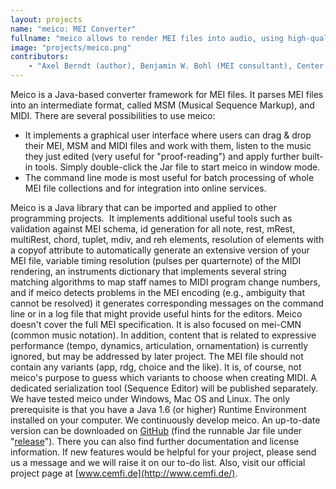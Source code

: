 ```yaml
---
layout: projects
name: "meico: MEI Converter"
fullname: "meico allows to render MEI files into audio, using high-quality MIDI libraries, and considering tempo indications, repetitions and other features"
image: "projects/meico.png"
contributors: 
    - "Axel Berndt (author), Benjamin W. Bohl (MEI consultant), Center of Music and Film Informatics, Detmold, Germany"
---
```

Meico is a Java-based converter framework for MEI files. It parses MEI files into an intermediate format, called MSM (Musical Sequence Markup), and MIDI. There are several possibilities to use meico:

*   It implements a graphical user interface where users can drag & drop their MEI, MSM and MIDI files and work with them, listen to the music they just edited (very useful for "proof-reading") and apply further built-in tools. Simply double-click the Jar file to start meico in window mode.
*   The command line mode is most useful for batch processing of whole MEI file collections and for integration into online services.

Meico is a Java library that can be imported and applied to other programming projects.  It implements additional useful tools such as validation against MEI schema, id generation for all note, rest, mRest, multiRest, chord, tuplet, mdiv, and reh elements, resolution of elements with a copyof attribute to automatically generate an extensive version of your MEI file, variable timing resolution (pulses per quarternote) of the MIDI rendering, an instruments dictionary that implements several string matching algorithms to map staff names to MIDI program change numbers, and if meico detects problems in the MEI encoding (e.g., ambiguity that cannot be resolved) it generates corresponding messages on the command line or in a log file that might provide useful hints for the editors. Meico doesn't cover the full MEI specification. It is also focused on mei-CMN (common music notation). In addition, content that is related to expressive performance (tempo, dynamics, articulation, ornamentation) is currently ignored, but may be addressed by later project. The MEI file should not contain any variants (app, rdg, choice and the like). It is, of course, not meico's purpose to guess which variants to choose when creating MIDI. A dedicated serialization tool (Sequence Editor) will be published separately. We have tested meico under Windows, Mac OS and Linux. The only prerequisite is that you have a Java 1.6 (or higher) Runtime Environment installed on your computer. We continuously develop meico. An up-to-date version can be downloaded on [GitHub](https://github.com/cemfi/meico) (find the runnable Jar file under "[release](https://github.com/cemfi/meico/releases)"). There you can also find further documentation and license information. If new features would be helpful for your project, please send us a message and we will raise it on our to-do list. Also, visit our official project page at [www.cemfi.de](http://www.cemfi.de/).  
